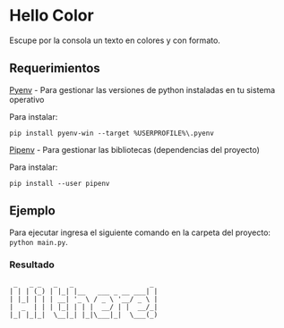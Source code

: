 # Hello Color

Escupe por la consola un texto en colores y con formato.

## Requerimientos

[Pyenv](https://github.com/pyenv/pyenv#installation) - Para gestionar las versiones de python instaladas en tu sistema operativo

Para instalar:

```
pip install pyenv-win --target %USERPROFILE%\.pyenv
```

[Pipenv](https://pipenv.pypa.io/en/latest/) - Para gestionar las bibliotecas (dependencias del proyecto)

Para instalar:

```
pip install --user pipenv
```

## Ejemplo

Para ejecutar ingresa el siguiente comando  en la carpeta del proyecto: `python main.py`.

### Resultado

```
 _   _ _   _   _                   _ 
| | | (_) | |_| |__   ___ _ __ ___| |
| |_| | | | __| '_ \ / _ \ '__/ _ \ |
|  _  | | | |_| | | |  __/ | |  __/_|
|_| |_|_|  \__|_| |_|\___|_|  \___(_)

```
